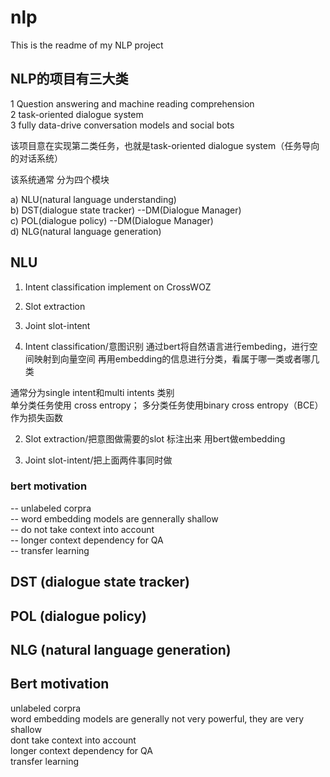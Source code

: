 # nlp

This is the readme of my NLP project


## NLP的项目有三大类
1 Question answering and machine reading comprehension <br/>
2 task-oriented dialogue system <br/>
3 fully data-drive conversation models and social bots <br/>

该项目意在实现第二类任务，也就是task-oriented dialogue system（任务导向的对话系统） <br/>

该系统通常 分为四个模块

a) NLU(natural language understanding) <br/>
b) DST(dialogue state tracker)         --DM(Dialogue Manager) <br/>
c) POL(dialogue policy)                --DM(Dialogue Manager) <br/>
d) NLG(natural language generation) <br/>


## NLU
1) Intent classification implement on CrossWOZ <br/>
2) Slot extraction <br/>
3) Joint slot-intent <br/>


1) Intent classification/意图识别
通过bert将自然语言进行embeding，进行空间映射到向量空间
再用embedding的信息进行分类，看属于哪一类或者哪几类

通常分为single intent和multi intents 类别  
单分类任务使用 cross entropy；
多分类任务使用binary cross entropy（BCE）
作为损失函数

2) Slot extraction/把意图做需要的slot 标注出来
用bert做embedding

3) Joint slot-intent/把上面两件事同时做  

### bert motivation  
-- unlabeled corpra  
-- word embedding models are gennerally shallow  
-- do not take context into account  
-- longer context dependency for QA  
-- transfer learning  


## DST (dialogue state tracker)


## POL (dialogue policy)


## NLG (natural language generation)

## Bert motivation

unlabeled corpra <br/>
word embedding models are generally not very powerful, they are very shallow <br/>
dont take context into account <br/>
longer context dependency for QA <br/>
transfer learning <br/>
